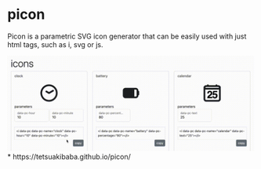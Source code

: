 # picon
Picon is a parametric SVG icon generator that can be easily used with just html tags, such as i, svg or js.

<img src="teaser.gif">
  * https://tetsuakibaba.github.io/picon/